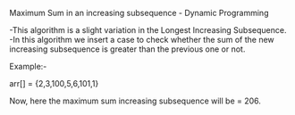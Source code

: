 Maximum Sum in an increasing subsequence - Dynamic Programming

-This algorithm is a slight variation in the Longest Increasing Subsequence.
-In this algorithm we insert a case to check whether the sum of the new increasing subsequence is greater than the previous one or not.

Example:-

arr[] = {2,3,100,5,6,101,1}

Now, here the maximum sum increasing subsequence will be = 206.
